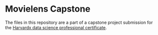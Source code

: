 # Movielens Capstone

The files in this repository are a part of a capstone project submission for the [Harvardx data science professional certificate](https://courses.edx.org/dashboard/programs/3c32e3e0-b6fe-4ee4-bd4f-210c6339e074/).

